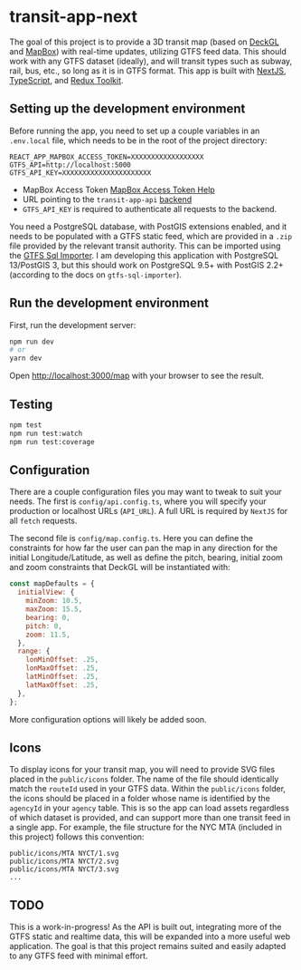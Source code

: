 # transit-app-next
The goal of this project is to provide a 3D transit map (based on [DeckGL](https://deck.gl/) and [MapBox](https://www.mapbox.com/)) with real-time updates, utilizing GTFS feed data. This should work with any GTFS dataset (ideally), and will transit types such as subway, rail, bus, etc., so long as it is in GTFS format. This app is built with [NextJS](https://nextjs.org/), [TypeScript](https://www.typescriptlang.org/), and [Redux Toolkit](https://redux-toolkit.js.org/).

## Setting up the development environment
Before running the app, you need to set up a couple variables in an `.env.local` file,
which needs to be in the root of the project directory:

```
REACT_APP_MAPBOX_ACCESS_TOKEN=XXXXXXXXXXXXXXXXXX
GTFS_API=http://localhost:5000
GTFS_API_KEY=XXXXXXXXXXXXXXXXXXXXXX
```

- MapBox Access Token [MapBox Access Token Help](https://docs.mapbox.com/help/getting-started/access-tokens/)
- URL pointing to the `transit-app-api` [backend](https://github.com/jurevans/transit-app-api/)
- `GTFS_API_KEY` is required to authenticate all requests to the backend.

You need a PostgreSQL database, with PostGIS extensions enabled, and it needs to be populated with a GTFS static feed, which are provided in a `.zip` file provided by the relevant transit authority. This can be imported using the [GTFS Sql Importer](https://github.com/fitnr/gtfs-sql-importer). I am developing this application with PostgreSQL 13/PostGIS 3, but this should work on PostgreSQL 9.5+ with PostGIS 2.2+ (according to the docs on `gtfs-sql-importer`).

## Run the development environment
First, run the development server:

```bash
npm run dev
# or
yarn dev
```

Open [http://localhost:3000/map](http://localhost:3000/map) with your browser to see the result.

## Testing
```bash
npm test
npm run test:watch
npm run test:coverage
```

## Configuration
There are a couple configuration files you may want to tweak to suit your needs. The first is `config/api.config.ts`, where you will specify your production or localhost URLs (`API_URL`). A full URL is required by `NextJS` for all `fetch` requests.

The second file is `config/map.config.ts`. Here you can define the constraints for how far the user can pan the map in any direction for the initial Longitude/Latitude, as well as define the pitch, bearing, initial zoom and zoom constraints that DeckGL will be instantiated with:

```javascript
const mapDefaults = {
  initialView: {
    minZoom: 10.5,
    maxZoom: 15.5,
    bearing: 0,
    pitch: 0,
    zoom: 11.5,
  },
  range: {
    lonMinOffset: .25,
    lonMaxOffset: .25,
    latMinOffset: .25,
    latMaxOffset: .25,
  },
};
```
More configuration options will likely be added soon.

## Icons
To display icons for your transit map, you will need to provide SVG files placed in the `public/icons` folder. The name of the file should identically match the `routeId` used in your GTFS data. Within the `public/icons` folder, the icons should be placed in a folder whose name is identified by the `agencyId` in your `agency` table. This is so the app can load assets regardless of which dataset is provided, and can support more than one transit feed in a single app. For example, the file structure for the NYC MTA (included in this project) follows this convention:
```
public/icons/MTA NYCT/1.svg
public/icons/MTA NYCT/2.svg
public/icons/MTA NYCT/3.svg
...
```

## TODO
This is a work-in-progress! As the API is built out, integrating more of the GTFS static and realtime data, this will be expanded into a more useful web application. The goal is that this project remains suited and easily adapted to any GTFS feed with minimal effort.
